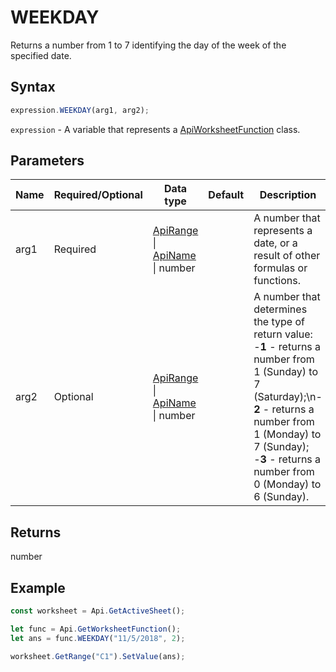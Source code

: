 # WEEKDAY

Returns a number from 1 to 7 identifying the day of the week of the specified date.

## Syntax

```javascript
expression.WEEKDAY(arg1, arg2);
```

`expression` - A variable that represents a [ApiWorksheetFunction](../ApiWorksheetFunction.md) class.

## Parameters

| **Name** | **Required/Optional** | **Data type** | **Default** | **Description** |
| ------------- | ------------- | ------------- | ------------- | ------------- |
| arg1 | Required | [ApiRange](../../ApiRange/ApiRange.md) \| [ApiName](../../ApiName/ApiName.md) \| number |  | A number that represents a date, or a result of other formulas or functions. |
| arg2 | Optional | [ApiRange](../../ApiRange/ApiRange.md) \| [ApiName](../../ApiName/ApiName.md) \| number |  | A number that determines the type of return value: -**1** - returns a number from 1 (Sunday) to 7 (Saturday);\n-**2** - returns a number from 1 (Monday) to 7 (Sunday); -**3** - returns a number from 0 (Monday) to 6 (Sunday). |

## Returns

number

## Example



```javascript editor-xlsx
const worksheet = Api.GetActiveSheet();

let func = Api.GetWorksheetFunction();
let ans = func.WEEKDAY("11/5/2018", 2); 

worksheet.GetRange("C1").SetValue(ans);

```
